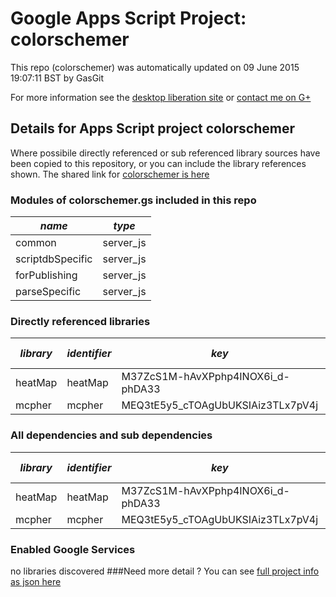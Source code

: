 # Google Apps Script Project: colorschemer
This repo (colorschemer) was automatically updated on 09 June 2015 19:07:11 BST by GasGit

For more information see the [desktop liberation site](http://ramblings.mcpher.com/Home/excelquirks/drivesdk/gettinggithubready "desktop liberation") or [contact me on G+](https://plus.google.com/+BruceMcpherson "Bruce McPherson - GDE")
## Details for Apps Script project colorschemer
Where possibile directly referenced or sub referenced library sources have been copied to this repository, or you can include the library references shown. 
The shared link for [colorschemer is here](https://script.google.com/d/1Kc8WS6DXhPlodBrUNMviBtBAQfSCn9FYUeMHKKehDeWbY5jSSLtYeFa4/edit?usp=sharing "open in the GAS IDE")

### Modules of colorschemer.gs included in this repo
*name*|*type*
--- | --- 
common| server_js
scriptdbSpecific| server_js
forPublishing| server_js
parseSpecific| server_js
### Directly referenced libraries
*library*|*identifier*|*key*|*version*|*dev mode*|*source*|
--- | --- | --- | --- | --- | --- 
heatMap| heatMap|M37ZcS1M-hAvXPphp4INOX6i_d-phDA33|6|no|no
mcpher| mcpher|MEQ3tE5y5_cTOAgUbUKSIAiz3TLx7pV4j|66|no|[here](libraries/mcpher "library source")
### All dependencies and sub dependencies
*library*|*identifier*|*key*|*version*|*dev mode*|*source*|
--- | --- | --- | --- | --- | --- 
heatMap| heatMap|M37ZcS1M-hAvXPphp4INOX6i_d-phDA33|6|no|no
mcpher| mcpher|MEQ3tE5y5_cTOAgUbUKSIAiz3TLx7pV4j|66|no|[here](libraries/mcpher "library source")
### Enabled Google Services
no libraries discovered
###Need more detail ?
You can see [full project info as json here](info.json)
